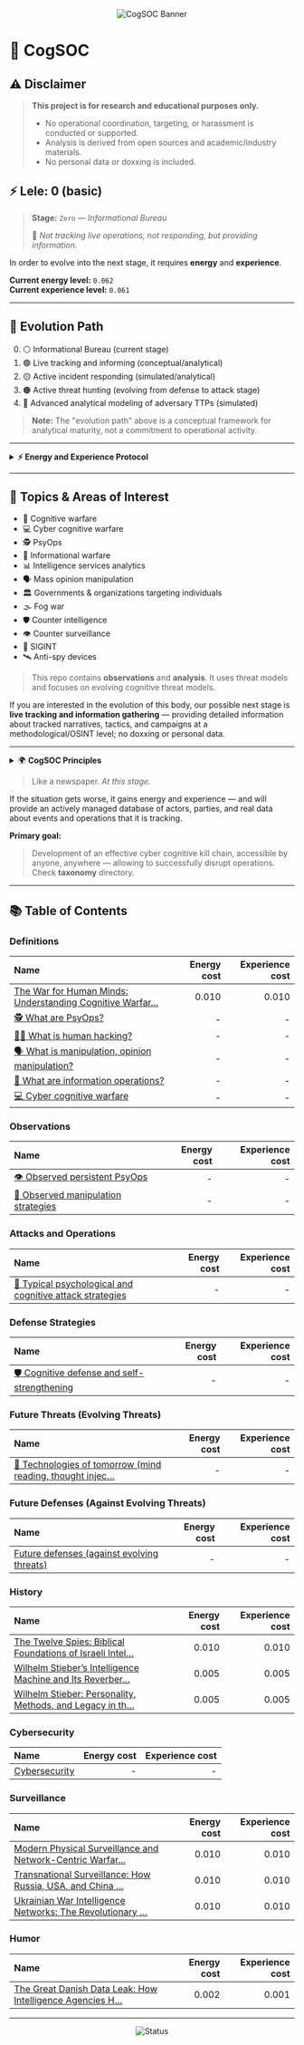 <p align="center">
	<img src="https://img.shields.io/badge/CogSOC-Cognitive%20Security%20Operations%20Center-blueviolet?style=for-the-badge&logo=security&logoColor=white" alt="CogSOC Banner"/>
</p>

# 🧠 CogSOC

## ⚠️ Disclaimer

> **This project is for research and educational purposes only.**
> - No operational coordination, targeting, or harassment is conducted or supported.
> - Analysis is derived from open sources and academic/industry materials.
> - No personal data or doxxing is included.


## ⚡️ Lele: 0 (basic)


> **Stage:** `Zero` — _Informational Bureau_
>
> 📝 _Not tracking live operations, not responding, but providing information._


In order to evolve into the next stage, it requires **energy** and **experience**.


**Current energy level:** `0.062`  
**Current experience level:** `0.061`


---

## 🧬 Evolution Path

0. ⚪ Informational Bureau (current stage)
1. 🟢 Live tracking and informing (conceptual/analytical)
2. 🟡 Active incident responding (simulated/analytical)
3. 🟠 Active threat hunting (evolving from defense to attack stage)
4. 🔴 Advanced analytical modeling of adversary TTPs (simulated)

> **Note:** The "evolution path" above is a conceptual framework for analytical maturity, not a commitment to operational activity.


---

<details>
<summary><strong>⚡️ Energy and Experience Protocol</strong></summary>

### Principle of Growth
The evolution of CogSOC is fueled by accumulating **Energy** and **Experience**. Articles are the primary means of generating these resources, with the goal of reaching **100-150 units** to advance to the next stage.

### The Nature of Articles
- **Reactive, Not Reflective:** Articles are published as reactive responses to events. However, the topic of an article is not a direct mirror of the event that prompted it. Instead, articles are analytical reactions that, in aggregate, serve a single purpose. At this stage, they do not contain direct facts, document specific violations, or make accusations.

### Energy Calculation (Effort & Risk)
Energy is a measure of the resources required to produce an article, categorized by topic. More abstract or general articles cost less, while more specific and sensitive ones cost more.
- **Minimal Cost (`~0.005`):** `Humor`.
- **Low Cost (`~0.01`):** `History`, general `Definitions`.
- **Moderate Cost:** `Future Threats` and `Future Defenses`, due to their speculative nature.
- **High Cost:** `Observations` and `Attacks`, as they are based on analyzing real-world events and acknowledged threats.
- **Variable Cost:** `Defense` articles have a cost equivalent to the `Attack` they are designed to counter.
- *The maximum energy per article is 1.0 unit.*

### Experience Calculation (Utility & Applicability)
Experience is a measure of an article's usefulness and applicability in real-world conditions.
- **Specificity is Key:** The more an article details a concrete scheme, the actors involved, or specific situations where a tactic is practiced, the more experience it yields.
- **Practical Value:** Actionable `Defense` strategies that can be readily applied also generate significant experience.

### Transition to Arsenal
All documented cognitive and cyber attacks, along with their corresponding defenses, transition into the **CogSOC arsenal**. As the project evolves and real-world data is confirmed, this knowledge base will support the more advanced phases outlined in the evolution model, including the development of a distributed SOC and, eventually, active pursuit capabilities.

### Additional Growth Vectors
Accumulating energy and experience is also pursued through:
- Public awareness campaigns (advertising).
- Formal inquiries to relevant authorities.
- Collaboration with other organizations in the privacy and security sectors.

</details>

---


## 🎯 Topics & Areas of Interest

- 🧠 Cognitive warfare
- 💻 Cyber cognitive warfare
- 🕵️ PsyOps
- 📰 Informational warfare
- 📊 Intelligence services analytics
- 🗣️ Mass opinion manipulation
- 🏛️ Governments & organizations targeting individuals
- 🌫️ Fog war
- 🛡️ Counter intelligence
- 👁️ Counter surveillance
- 📡 SIGINT
- 🛰️ Anti-spy devices


> This repo contains **observations** and **analysis**. It uses threat models and focuses on evolving cognitive threat models.



If you are interested in the evolution of this body, our possible next stage is **live tracking and information gathering** — providing detailed information about tracked narratives, tactics, and campaigns at a methodological/OSINT level; no doxxing or personal data.


---

<details>
<summary>🌍 <strong>CogSOC Principles</strong></summary>

- Independent private initiative focused on research and public education in civil protection and resilience, not affiliated with any state, political party, or organization.
- Institutionally neutral and nonpartisan: does not take positions on social or political disputes beyond its mission; analytical judgments are made without regard to nationality, ideology, or current politics.
- Non-governmental and self-directed: no external financing or patronage; no donor, sponsor, or institution has review or influence over content or priorities.
- Non-operational and non-violent: conducts open-source analysis and public-interest explanations related to cognitive/information risks; does not coordinate, incite, or conduct operations against persons or organizations.
- Civil defense context: contributes to public awareness, preparedness, and protection of civilians against contemporary information/cognitive risks through prevention, mitigation, and education, consistent with the educational aspects of civil protection.

</details>


> Like a newspaper. _At this stage._


If the situation gets worse, it gains energy and experience — and will provide an actively managed database of actors, parties, and real data about events and operations that it is tracking.


**Primary goal:**

> Development of an effective cyber cognitive kill chain, accessible by anyone, anywhere — allowing to successfully disrupt operations. Check **taxonomy** directory. 

---


## 📚 Table of Contents

<!-- toc-articles-auto-generated -->

### Definitions
| Name | Energy cost | Experience cost |
|:---|---:|---:|
| [The War for Human Minds: Understanding Cognitive Warfar…](./articles/definitions/01-what-is-cognitive-warfare.md) | 0.010 | 0.010 |
| [🕵️ What are PsyOps?](./articles/definitions/02-what-are-psyops.md) | - | - |
| [🧑‍💻 What is human hacking?](./articles/definitions/03-what-is-human-hacking.md) | - | - |
| [🗣️ What is manipulation, opinion manipulation?](./articles/definitions/04-what-is-manipulation.md) | - | - |
| [📰 What are information operations?](./articles/definitions/05-what-are-information-operations.md) | - | - |
| [💻 Cyber cognitive warfare](./articles/definitions/06-cyber-cognitive-warfare.md) | - | - |


### Observations
| Name | Energy cost | Experience cost |
|:---|---:|---:|
| [👁️ Observed persistent PsyOps](./articles/observations/07-observed-persistent-psyops.md) | - | - |
| [🧩 Observed manipulation strategies](./articles/observations/08-observed-manipulation-strategies.md) | - | - |


### Attacks and Operations
| Name | Energy cost | Experience cost |
|:---|---:|---:|
| [🎯 Typical psychological and cognitive attack strategies](./articles/attacks/09-typical-psychological-attacks.md) | - | - |


### Defense Strategies
| Name | Energy cost | Experience cost |
|:---|---:|---:|
| [🛡️ Cognitive defense and self-strengthening](./articles/defense/10-cognitive-defense.md) | - | - |


### Future Threats (Evolving Threats)
| Name | Energy cost | Experience cost |
|:---|---:|---:|
| [🤖 Technologies of tomorrow (mind reading, thought injec…](./articles/future-threats/11-future-threats.md) | - | - |


### Future Defenses (Against Evolving Threats)
| Name | Energy cost | Experience cost |
|:---|---:|---:|
| [Future defenses (against evolving threats)](./articles/future-defenses/12-future-defenses.md) | - | - |


### History
| Name | Energy cost | Experience cost |
|:---|---:|---:|
| [The Twelve Spies: Biblical Foundations of Israeli Intel…](./articles/history/intelligence_origins.md) | 0.010 | 0.010 |
| [Wilhelm Stieber’s Intelligence Machine and Its Reverber…](./articles/history/stieber_1.md) | 0.005 | 0.005 |
| [Wilhelm Stieber: Personality, Methods, and Legacy in th…](./articles/history/stieber_2.md) | 0.005 | 0.005 |


### Cybersecurity
| Name | Energy cost | Experience cost |
|:---|---:|---:|
| [Cybersecurity](./articles/cybersecurity/placeholder.md) | - | - |


### Surveillance
| Name | Energy cost | Experience cost |
|:---|---:|---:|
| [Modern Physical Surveillance and Network-Centric Warfar…](./articles/surveillance/network_centric_surveillance.md) | 0.010 | 0.010 |
| [Transnational Surveillance: How Russia, USA, and China …](./articles/surveillance/surveillance_abroad.md) | 0.010 | 0.010 |
| [Ukrainian War Intelligence Networks: The Revolutionary …](./articles/surveillance/ukrainian_surveillance.md) | 0.010 | 0.010 |


### Humor
| Name | Energy cost | Experience cost |
|:---|---:|---:|
| [The Great Danish Data Leak: How Intelligence Agencies H…](./articles/humor/mossad-fertsalah.md) | 0.002 | 0.001 |


<!-- toc-articles-auto-generated-end -->

---

<p align="center">
  <img src="https://img.shields.io/badge/Status-Informational%20Bureau-lightgrey?style=flat-square" alt="Status"/>
</p>

